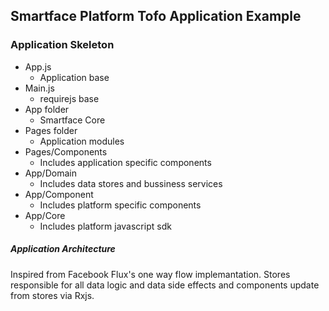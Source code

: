 ## Smartface Platform Tofo Application Example

### Application Skeleton
- App.js
  - Application base
- Main.js
  - requirejs base
- App folder
  - Smartface Core   
- Pages folder
  - Application modules
- Pages/Components
  - Includes application specific components
- App/Domain
  - Includes data stores and bussiness services
- App/Component
  - Includes platform specific components
- App/Core
  - Includes platform javascript sdk

##### Application Architecture
Inspired from Facebook Flux's one way flow implemantation. Stores responsible for all data logic and data side effects and components update from stores via Rxjs.
